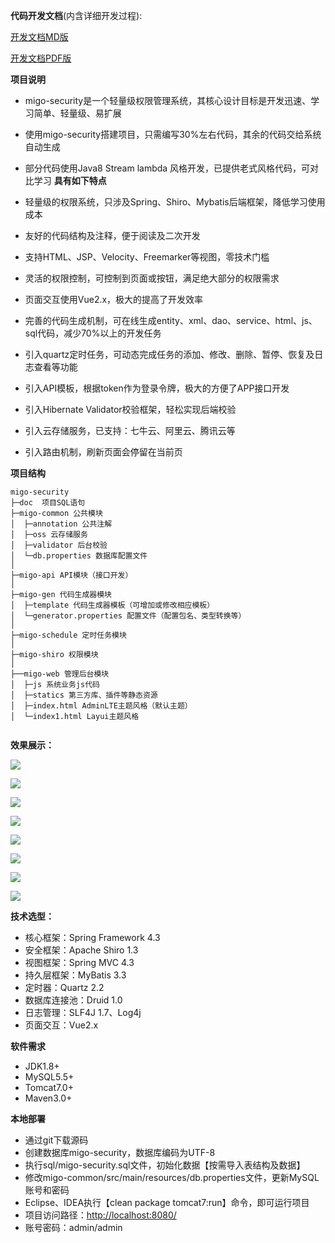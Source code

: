 

**代码开发文档**(内含详细开发过程):

[开发文档MD版](https://github.com/muyinchen/migo-security/blob/master/doc/%E8%BD%BB%E9%87%8F%E7%BA%A7%E6%9D%83%E9%99%90%E7%AE%A1%E7%90%86%E7%B3%BB%E7%BB%9F.md)

[开发文档PDF版](https://github.com/muyinchen/migo-security/blob/master/doc/%E8%BD%BB%E9%87%8F%E7%BA%A7%E6%9D%83%E9%99%90%E7%AE%A1%E7%90%86%E7%B3%BB%E7%BB%9F.pdf)

**项目说明**

- migo-security是一个轻量级权限管理系统，其核心设计目标是开发迅速、学习简单、轻量级、易扩展
- 使用migo-security搭建项目，只需编写30%左右代码，其余的代码交给系统自动生成
- 部分代码使用Java8 Stream lambda 风格开发，已提供老式风格代码，可对比学习
**具有如下特点**

- 轻量级的权限系统，只涉及Spring、Shiro、Mybatis后端框架，降低学习使用成本
- 友好的代码结构及注释，便于阅读及二次开发
- 支持HTML、JSP、Velocity、Freemarker等视图，零技术门槛
- 灵活的权限控制，可控制到页面或按钮，满足绝大部分的权限需求
- 页面交互使用Vue2.x，极大的提高了开发效率
- 完善的代码生成机制，可在线生成entity、xml、dao、service、html、js、sql代码，减少70%以上的开发任务
- 引入quartz定时任务，可动态完成任务的添加、修改、删除、暂停、恢复及日志查看等功能
- 引入API模板，根据token作为登录令牌，极大的方便了APP接口开发
- 引入Hibernate Validator校验框架，轻松实现后端校验
- 引入云存储服务，已支持：七牛云、阿里云、腾讯云等
- 引入路由机制，刷新页面会停留在当前页

**项目结构**

```
migo-security
├─doc  项目SQL语句
├─migo-common 公共模块
│  ├─annotation 公共注解
│  ├─oss 云存储服务
│  ├─validator 后台校验
│  └─db.properties 数据库配置文件
│ 
├─migo-api API模块（接口开发）
│ 
├─migo-gen 代码生成器模块
│  ├─template 代码生成器模板（可增加或修改相应模板）
│  └─generator.properties 配置文件（配置包名、类型转换等）
│ 
├─migo-schedule 定时任务模块
│
├─migo-shiro 权限模块
│  
├──migo-web 管理后台模块
│  ├─js 系统业务js代码
│  ├─statics 第三方库、插件等静态资源
│  ├─index.html AdminLTE主题风格（默认主题）
│  └─index1.html Layui主题风格


```



**效果展示：** 

![](http://og0sybnix.bkt.clouddn.com/sp170410_182815.png)

![](http://og0sybnix.bkt.clouddn.com/sp170410_182916.png)



![](http://og0sybnix.bkt.clouddn.com/sp170410_182930.png)

![](http://og0sybnix.bkt.clouddn.com/sp170410_182807.png)



![](http://og0sybnix.bkt.clouddn.com/sp170410_182827.png)

![](http://og0sybnix.bkt.clouddn.com/sp170410_182848.png)

![](http://og0sybnix.bkt.clouddn.com/sp170410_182747.png)

![](http://og0sybnix.bkt.clouddn.com/sp170410_192009.png)

**技术选型：**

- 核心框架：Spring Framework 4.3
- 安全框架：Apache Shiro 1.3
- 视图框架：Spring MVC 4.3
- 持久层框架：MyBatis 3.3
- 定时器：Quartz 2.2
- 数据库连接池：Druid 1.0
- 日志管理：SLF4J 1.7、Log4j
- 页面交互：Vue2.x

**软件需求**

- JDK1.8+
- MySQL5.5+
- Tomcat7.0+
- Maven3.0+

**本地部署**

- 通过git下载源码
- 创建数据库migo-security，数据库编码为UTF-8
- 执行sql/migo-security.sql文件，初始化数据【按需导入表结构及数据】
- 修改migo-common/src/main/resources/db.properties文件，更新MySQL账号和密码
- Eclipse、IDEA执行【clean package tomcat7:run】命令，即可运行项目
- 项目访问路径：[http://localhost:8080/](http://localhost:8080/)
- 账号密码：admin/admin
